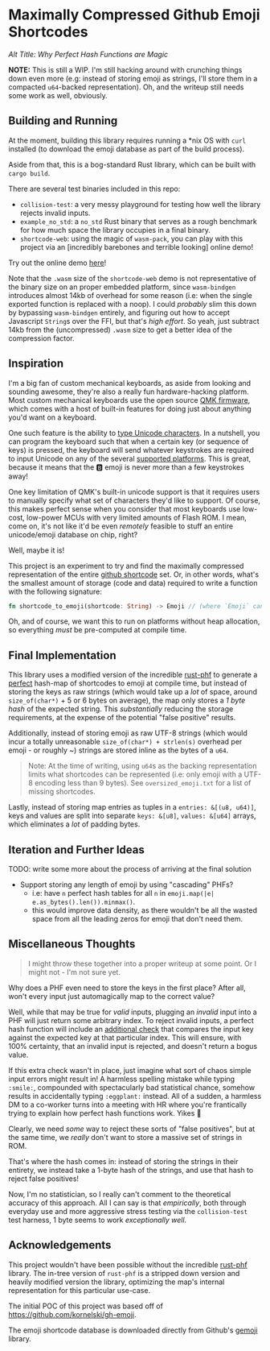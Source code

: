 # Maximally Compressed Github Emoji Shortcodes

_Alt Title: Why Perfect Hash Functions are Magic_

**NOTE:** This is still a WIP. I'm still hacking around with crunching things down even more (e.g: instead of storing emoji as strings, I'll store them in a compacted `u64`-backed representation). Oh, and the writeup still needs some work as well, obviously.

## Building and Running

At the moment, building this library requires running a \*nix OS with `curl` installed (to download the emoji database as part of the build process).

Aside from that, this is a bog-standard Rust library, which can be built with `cargo build`.

There are several test binaries included in this repo:

- `collision-test`: a very messy playground for testing how well the library rejects invalid inputs.
- `example_no_std`: a `no_std` Rust binary that serves as a rough benchmark for how much space the library occupies in a final binary.
- `shortcode-web`: using the magic of `wasm-pack`, you can play with this project via an [incredibly barebones and terrible looking] online demo!

Try out the online demo [here](https://prilik.com/compressed-emoji-shortcodes)!

Note that the `.wasm` size of the `shortcode-web` demo is not representative of the binary size on an proper embedded platform, since `wasm-bindgen` introduces almost 14kb of overhead for some reason (i.e: when the single exported function is replaced with a noop). I could _probably_ slim this down by bypassing `wasm-bindgen` entirely, and figuring out how to accept Javascript `String`s over the FFI, but that's _high effort_. So yeah, just subtract 14kb from the (uncompressed) `.wasm` size to get a better idea of the compression factor.

## Inspiration

I'm a big fan of custom mechanical keyboards, as aside from looking and sounding awesome, they're also a really fun hardware-hacking platform. Most custom mechanical keyboards use the open source [QMK firmware](https://github.com/qmk/qmk_firmware), which comes with a host of built-in features for doing just about anything you'd want on a keyboard.

One such feature is the ability to [type Unicode characters](https://beta.docs.qmk.fm/using-qmk/software-features/feature_unicode). In a nutshell, you can program the keyboard such that when a certain key (or sequence of keys) is pressed, the keyboard will send whatever keystrokes are required to input Unicode on any of the several [supported platforms](https://beta.docs.qmk.fm/using-qmk/software-features/feature_unicode#2-input-modes-id-input-modes). This is great, because it means that the 🅱 emoji is never more than a few keystrokes away!

One key limitation of QMK's built-in unicode support is that it requires users to manually specify what set of characters they'd like to support. Of course, this makes perfect sense when you consider that most keyboards use low-cost, low-power MCUs with very limited amounts of Flash ROM. I mean, come on, it's not like it'd be even _remotely_ feasible to stuff an entire unicode/emoji database on chip, right?

Well, maybe it is!

This project is an experiment to try and find the maximally compressed representation of the entire [github shortcode](https://www.webfx.com/tools/emoji-cheat-sheet/) set. Or, in other words, what's the smallest amount of storage (code and data) required to write a function with the following signature:

```rust
fn shortcode_to_emoji(shortcode: String) -> Emoji // (where `Emoji` can be somehow converted back into a UTF-8 string)
```

Oh, and of course, we want this to run on platforms without heap allocation, so everything _must_ be pre-computed at compile time.

## Final Implementation

This library uses a modified version of the incredible [rust-phf](https://github.com/sfackler/rust-phf) to generate a [perfect](https://en.wikipedia.org/wiki/Perfect_hash_function) hash-map of shortcodes to emoji at compile time, but instead of storing the keys as raw strings (which would take up a _lot_ of space, around `size_of(char*)` + 5 or 6 bytes on average), the map only stores a _1 byte hash_ of the expected string. This _substantially_ reducing the storage requirements, at the expense of the potential "false positive" results.

Additionally, instead of storing emoji as raw UTF-8 strings (which would incur a totally unreasonable `size_of(char*) + strlen(s)` overhead per emoji - or roughly \~) strings are stored inline as the bytes of a `u64`.

> Note: At the time of writing, using `u64`s as the backing representation limits what shortcodes can be represented (i.e: only emoji with a UTF-8 encoding less than 9 bytes). See `oversized_emoji.txt` for a list of missing shortcodes.

Lastly, instead of storing map entries as tuples in a `entries: &[(u8, u64)]`, keys and values are split into separate `keys: &[u8]`, `values: &[u64]` arrays, which eliminates a _lot_ of padding bytes.

## Iteration and Further Ideas

TODO: write some more about the process of arriving at the final solution

- Support storing any length of emoji by using "cascading" PHFs?
    - i.e: have `n` perfect hash tables for all `n` in `emoji.map(|e| e.as_bytes().len()).minmax()`.
    - this would improve data density, as there wouldn't be all the wasted space from all the leading zeros for emoji that don't need them.

## Miscellaneous Thoughts

> I might throw these together into a proper writeup at some point. Or I might not - I'm not sure yet.

Why does a PHF even need to store the keys in the first place? After all, won't every input just automagically map to the correct value?

Well, while that may be true for _valid_ inputs, plugging an _invalid_ input into a PHF will just return some arbitrary index. To reject invalid inputs, a perfect hash function will include an [additional check](https://github.com/sfackler/rust-phf/blob/9b70bd9/phf/src/map.rs#L88) that compares the input key against the expected key at that particular index. This will ensure, with 100% certainty, that an invalid input is rejected, and doesn't return a bogus value.

If this extra check wasn't in place, just imagine what sort of chaos simple input errors might result in! A harmless spelling mistake while typing `:smile:`, compounded with spectacularly bad statistical chance, somehow results in accidentally typing `:eggplant:` instead. All of a sudden, a harmless DM to a co-worker turns into a meeting with HR where you're frantically trying to explain how perfect hash functions work. Yikes :eggplant:

Clearly, we need _some_ way to reject these sorts of "false positives", but at the same time, we _really_ don't want to store a massive set of strings in ROM.

That's where the hash comes in: instead of storing the strings in their entirety, we instead take a 1-byte hash of the strings, and use that hash to reject false positives!

Now, I'm no statistician, so I really can't comment to the theoretical accuracy of this approach. All I can say is that _empirically_, both through everyday use and more aggressive stress testing via the `collision-test` test harness, 1 byte seems to work _exceptionally well_.

## Acknowledgements

This project wouldn't have been possible without the incredible [rust-phf](https://github.com/sfackler/rust-phf) library. The in-tree version of `rust-phf` is a stripped down version and heavily modified version the library, optimizing the map's internal representation for this particular use-case.

The initial POC of this project was based off of https://github.com/kornelski/gh-emoji.

The emoji shortcode database is downloaded directly from Github's [gemoji](https://github.com/github/gemoji/tree/master) library.
